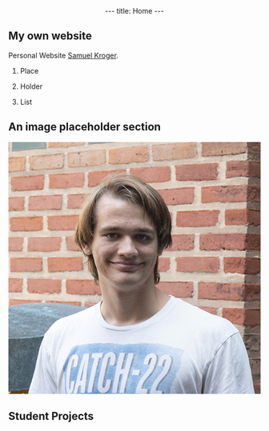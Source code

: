 <div style="text-align: center;">
---
title: Home
---
</div>

## My own website

Personal Website [Samuel Kroger](https://samuel-kroger.github.io/).

1. Place

2. Holder

3. List

## An image placeholder section

![Figure 1](images/samuel_kroger.jpg?raw=true "Picture of Dr. Kroger")

## Student Projects




